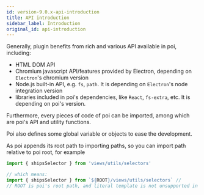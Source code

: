 ```yaml
---
id: version-9.0.x-api-introduction
title: API introduction
sidebar_label: Introduction
original_id: api-introduction
---
```


Generally, plugin benefits from rich and various API available in poi, including:

- HTML DOM API
- Chromium javascript API/features provided by Electron, depending on `Electron`'s chromium version
- Node.js built-in API, e.g. `fs`, `path`. It is depending on `Electron`'s node integration version
- libraries included in poi's dependencies, like `React`, `fs-extra`, etc. It is depending on poi's version.

Furthermore, every pieces of code of poi can be imported, among which are poi's API and utility functions.

Poi also defines some global variable or objects to ease the development.

As poi appends its root path to importing paths, so you can import path relative to poi root, for example

```javascript
import { shipsSelector } from 'views/utils/selectors'

// which means:
import { shipsSelector } from `${ROOT}/views/utils/selectors` //
// ROOT is poi's root path, and literal template is not unsupported in `import` syntax
```
